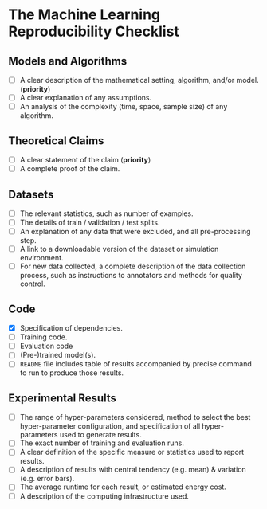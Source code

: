 # The Machine Learning Reproducibility Checklist

## Models and Algorithms
* [ ] A clear description of the mathematical setting, algorithm, and/or model. (**priority**)
* [ ] A clear explanation of any assumptions.
* [ ] An analysis of the complexity (time, space, sample size) of any algorithm.

## Theoretical Claims
* [ ] A clear statement of the claim (**priority**)
* [ ] A complete proof of the claim. 

## Datasets
* [ ] The relevant statistics, such as number of examples.
* [ ] The details of train / validation / test splits.
* [ ] An explanation of any data that were excluded, and all pre-processing step.
* [ ] A link to a downloadable version of the dataset or simulation environment.
* [ ] For new data collected, a complete description of the data collection process, such as instructions to annotators and methods for quality control.

## Code
* [x] Specification of dependencies.
* [ ] Training code.
* [ ] Evaluation code
* [ ] (Pre-)trained model(s).
* [ ] `README` file includes table of results accompanied by precise command to run to produce those results.

## Experimental Results
* [ ] The range of hyper-parameters considered, method to select the best hyper-parameter configuration, and specification of all hyper-parameters used to generate results.
* [ ] The exact number of training and evaluation runs.
* [ ] A clear definition of the specific measure or statistics used to report results.
* [ ] A description of results with central tendency (e.g. mean) & variation (e.g. error bars).
* [ ] The average runtime for each result, or estimated energy cost.
* [ ] A description of the computing infrastructure used.